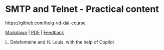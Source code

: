 [markdown]: https://github.com/heig-vd-dai-course/heig-vd-dai-course/blob/main/09-smtp-and-telnet/PRACTICAL_WORK.md
[pdf]: https://heig-vd-dai-course.github.io/heig-vd-dai-course/09-smtp-and-telnet/09-smtp-and-telnet-practical-work.pdf
[feedback]: https://github.com/orgs/heig-vd-dai-course/discussions/1

# SMTP and Telnet - Practical content

<https://github.com/heig-vd-dai-course>

[Markdown][markdown] | [PDF][pdf] | [Feedback][feedback]

L. Delafontaine and H. Louis, with the help of Copilot
